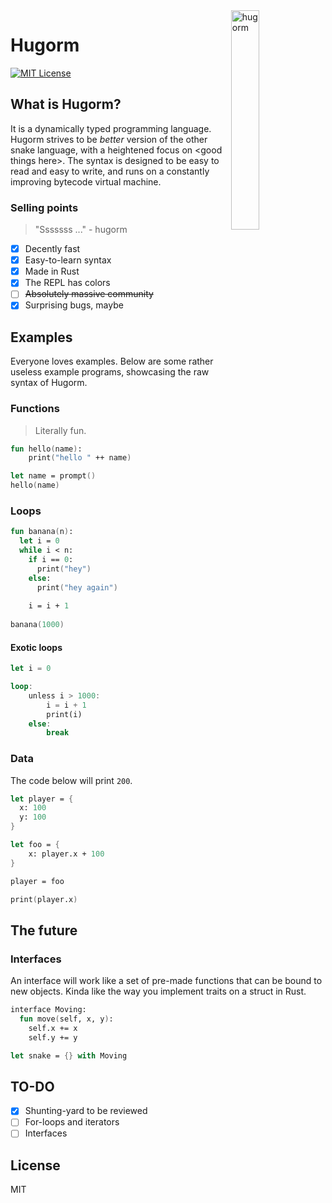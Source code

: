 <img align="right" width="30%" height="30%" src="https://i.ibb.co/jT8XDmz/hugorm.png" alt="hugorm">

# Hugorm

[![MIT License](https://img.shields.io/badge/license-MIT-blue.svg)](https://github.com/nilq/hugorm/blob/master/LICENSE)


## What is Hugorm?

It is a dynamically typed programming language. Hugorm strives to be *better* version of the other snake language, with a heightened focus on \<good things here\>. The syntax is designed to be easy to read and easy to write, and runs on a constantly improving bytecode virtual machine.

### Selling points

> "Sssssss ..." - hugorm

- [x] Decently fast
- [x] Easy-to-learn syntax
- [x] Made in Rust
- [x] The REPL has colors
- [ ] ~~Absolutely massive community~~
- [x] Surprising bugs, maybe

## Examples

Everyone loves examples. Below are some rather useless example programs, showcasing the raw syntax of Hugorm.

### Functions
> Literally fun.

```fs
fun hello(name):
    print("hello " ++ name)

let name = prompt()
hello(name)
```

### Loops

```fs
fun banana(n):
  let i = 0
  while i < n:
    if i == 0:
      print("hey")
    else:
      print("hey again")
  
    i = i + 1
    
banana(1000)
```

#### Exotic loops

```rust
let i = 0

loop:
    unless i > 1000:
        i = i + 1
        print(i)
    else:
        break
```

### Data

The code below will print `200`.

```fs
let player = {
  x: 100
  y: 100
}

let foo = {
    x: player.x + 100
}

player = foo

print(player.x)
```

## The future

### Interfaces

An interface will work like a set of pre-made functions that can be bound to new objects. Kinda like the way you implement traits on a struct in Rust.

```fs
interface Moving:
  fun move(self, x, y):
    self.x += x
    self.y += y

let snake = {} with Moving
```

## TO-DO

- [x] Shunting-yard to be reviewed
- [ ] For-loops and iterators
- [ ] Interfaces

## License

MIT
